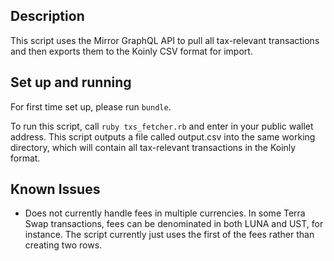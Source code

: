 ## Description
This script uses the Mirror GraphQL API to pull all tax-relevant transactions and then exports them to the Koinly CSV format for import.

## Set up and running
For first time set up, please run `bundle`.

To run this script, call `ruby txs_fetcher.rb` and enter in your public wallet address. This script outputs a file called output.csv into the same working directory, which will contain all tax-relevant transactions in the Koinly format.

## Known Issues
- Does not currently handle fees in multiple currencies. In some Terra Swap transactions, fees can be denominated in both LUNA and UST, for instance. The script currently just uses the first of the fees rather than creating two rows.
